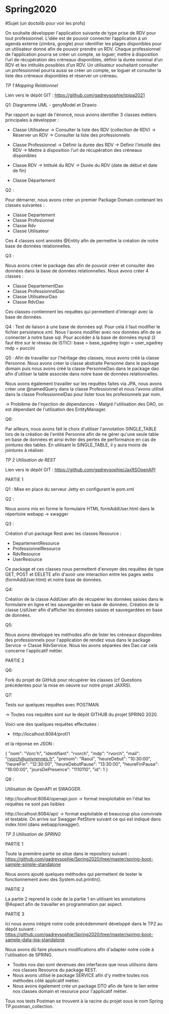 # Spring2020
#Sujet (un doctolib pour voir les profs)

On souhaite développer l'application suivante de type prise de RDV pour tout professionnel. L’idée est de pouvoir connecter l’application à un agenda externe (zimbra, google) pour identifier les plages disponibles pour un utilisateur donné afin de pouvoir prendre un RDV. Chaque professionnel de l’application pourra se créer un compte, se loguer, mettre à disposition l’url de récupération des créneaux disponibles, définir la durée nominal d’un RDV et les intitulés possibles d’un RDV. 
Un utilisateur souhaitant consulter un professionnel pourra aussi se créer un compte, se loguer et consulter la liste des créneaux disponibles et réserver un créneau.


*TP 1 Mapping Relationnel*

Lien vers le dépôt GIT : https://github.com/gadreysophie/tpjpa2021

Q1:
Diagramme UML - genyModel et Drawio

Par rapport au sujet de l'énoncé, nous avions identifier 3 classes métiers principales à développer : 

- Classe Utilisateur
-> Consulter la liste des RDV (collection de RDV)
-> Réserver un RDV
-> Consulter la liste des professionnels

- Classe Professionnel
-> Définir la durée des RDV
-> Définir l'intutilé des RDV
-> Mettre à disposition l'url de récupération des créneaux disponibles 

- Classe RDV
-> Intitulé du RDV
-> Durée du RDV (date de début et date de fin) 

- Classe Département

Q2 : 

Pour démarrer, nous avons créer un premier Package Domain contenant les classes suivantes :
- Classe Departement
- Classe Profesionnel
- Classe Rdv
- Classe Utilisateur

Ces 4 classes sont annotés @Entity afin de permettre la création de notre base de données relationnelles.

Q3 :

Nous avons créer le package dao afin de pouvoir créer et consulter des données dans la base de données relationnelles.
Nous avons créer 4 classes : 
- Classe DepartementDao
- Classe ProfessionnelDao
- Classe UtilisateurDao
- Classe RdvDao

Ces classes contiennent les requêtes qui permettent d'interagir avec la base de données.

Q4 : 
Test de liaison à une base de données sql. Pour cela il faut modifier le fichier persistance.xml.
Nous l'avons modifier avec nos données afin de se connecter à notre base sql.
Pour accéder à la base de données mysql (il faut être sur le réseau de ISTIC):
base = base_sgadrey
login = user_sgadrey
mdp = puccini

Q5 : 
Afin de travailler sur l'héritage des classes, nous avons créé la classe Personne. Nous avons créer la classe abstraite Personne dans le package domain puis nous avons créé la classe PersonneDao dans le package dao afin d'utiliser la table associée dans notre base de données relationnelles.

Nous avons également travailler sur les requêtes faites via JPA, nous avons créer une @namedQuery dans la classe Professionnel et nous l'avons utilisé dans la classe ProfessionnelDao pour lister tous les profesionnels par nom.

-> Problème de l'injection de dépendances - Malgré l'utilisation des DAO, on est dépendant de l'utilisation des EntityManager.


Q6:

Par ailleurs, nous avons fait le choix d'utiliser l'annotation SINGLE_TABLE lors de la création de l'entité Personne afin de ne gérer qu'une seule table en base de données et ainsi éviter des pertes de performance en cas de jointures des tables. En utilisant le SINGLE_TABLE, il y aura moins de jointures à réaliser.

*TP 2 Utilisation de REST*

Lien vers le dépôt GIT : https://github.com/gadreysophie/JaxRSOpenAPI

PARTIE 1

Q1 :
Mise en place du serveur Jetty en configurant le pom.xml

Q2 :

Nous avons mis en forme le formulaire HTML formAddUser.html dans le répertoire webapp -> swagger

Q3 :

Création d'un package Rest avec les classes Resource :
- DepartementResource
- ProfessionnelResource
- RdvResource 
- UserResource

Ce package et ces classes nous permettent d'envoyer des requêtes de type GET, POST et DELETE afin d'avoir une interaction entre les pages webs (formAddUser.html) et notre base de données.

Q4: 

Création de la classe AddUser afin de récupérer les données saisies dans le formulaire en ligne et les sauvegarder en base de données. 
Création de la classe ListUser afin d'afficher les données saisies et sauvegardées en base de données.



Q5: 

Nous avons développé les méthodes afin de lister les créneaux disponibles des professionnels pour l'application de rendez vous dans le package Service -> Classe RdvService. 
Nous les avons séparées des Dao car cela concerne l'applicatif métier.

PARTIE 2

Q6:

Fork du projet de GitHub pour récupérer les classes (cf Questions précédentes pour la mise en oeuvre sur notre projet JAXRS).

Q7:

Tests sur quelques requêtes avec POSTMAN.

-> Toutes nos requêtes sont sur le dépôt GITHUB du projet SPRING 2020.

Voici une des quelques requêtes effectuées :

- http://localhost:8084/prof/1

et la réponse en JSON :

{
    "nom": "Vorc'h",
    "identifiant": "rvorch",
    "mdp": "rvorch",
    "mail": "rvorch@univrennes.fr",
    "prenom": "Raoul",
    "heureDebut": "10:30:00",
    "heureFin": "12:30:00",
    "heureDebutPause": "13:30:00",
    "heureFinPause": "18:00:00",
    "joursDePresence": "1110110",
    "id": 1
}

Q8 :

Utilisation de OpenAPI et SWAGGER.

http://localhost:8084/openapi.json -> format inexploitable en l'état les requêtes ne sont pas lisibles

http://localhost:8084/api/ -> format exploitable et beaucoup plus conviviale et testable. On arrive sur Swagger PetStore suivant ce qui est indiqué dans index.html (dans webapp/swagger). 


*TP 3 Utilisation de SPRING*

PARTIE 1

Toute la première partie se situe dans le repository suivant :
https://github.com/gadreysophie/Spring2020/tree/master/spring-boot-sample-simple-standalone

Nous avons ajouté quelques méthodes qui permettent de tester le fonctionnement avec des System.out.println().

PARTIE 2

La partie 2 reprend le code de la partie 1 en utilisant les annotations @Aspect afin de travailler en programmation par aspect.

PARTIE 3 

Ici nous avons intégré notre code précédemment développé dans le TP2 au dépôt suivant :
https://github.com/gadreysophie/Spring2020/tree/master/spring-boot-sample-data-jpa-standalone

Nous avons dû faire plusieurs modifications afin d'adapter notre code à l'utilisation de SPRING. 
- Toutes nos dao sont devenues des interfaces que nous utilisons dans nos classes Resource du package REST.
- Nous avons utilisé le package SERVICE afin d'y mettre toutes nos méthodes côté applicatif métier.
- Nous avons également crée un package DTO afin de faire le lien entre nos classes domain et resource pour l'applicatif métier.

Tous nos tests Postman se trouvent à la racine du projet sous le nom Spring TP.postman_collection.
